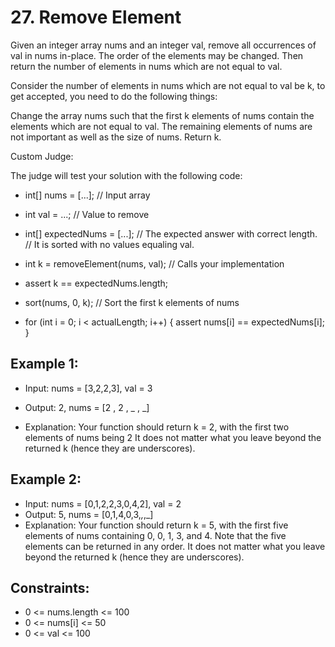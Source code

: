 # 27. Remove Element

Given an integer array nums and an integer val, remove all occurrences of val in nums in-place. The order of the elements may be changed. Then return the number of elements in nums which are not equal to val.

Consider the number of elements in nums which are not equal to val be k, to get accepted, you need to do the following things:

Change the array nums such that the first k elements of nums contain the elements which are not equal to val. The remaining elements of nums are not important as well as the size of nums.
Return k.

Custom Judge:

The judge will test your solution with the following code:

- int[] nums = [...]; // Input array

- int val = ...; // Value to remove

- int[] expectedNums = [...]; // The expected answer with correct length.
                            // It is sorted with no values equaling val.

- int k = removeElement(nums, val); // Calls your implementation

- assert k == expectedNums.length;

- sort(nums, 0, k); // Sort the first k elements of nums

- for (int i = 0; i < actualLength; i++) {
    assert nums[i] == expectedNums[i];
}



## Example 1:

- Input: nums = [3,2,2,3], val = 3

- Output: 2, nums = [2 , 2 , _ , _]

- Explanation: Your function should return k = 2, with the first two elements of nums being 2
It does not matter what you leave beyond the returned k (hence they are underscores).

## Example 2:

- Input: nums = [0,1,2,2,3,0,4,2], val = 2
- Output: 5, nums = [0,1,4,0,3,_,_,_]
- Explanation: Your function should return k = 5, with the first five elements of nums containing 0, 0, 1, 3, and 4.
Note that the five elements can be returned in any order.
It does not matter what you leave beyond the returned k (hence they are underscores).

## Constraints:

- 0 <= nums.length <= 100
- 0 <= nums[i] <= 50
- 0 <= val <= 100

